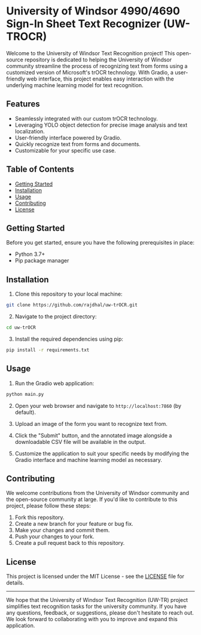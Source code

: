 # University of Windsor 4990/4690 Sign-In Sheet Text Recognizer (UW-TROCR)

Welcome to the University of Windsor Text Recognition project! This open-source repository is dedicated to helping the University of Windsor community streamline the process of recognizing text from forms using a customized version of Microsoft's trOCR technology. With Gradio, a user-friendly web interface, this project enables easy interaction with the underlying machine learning model for text recognition.

## Features

- Seamlessly integrated with our custom trOCR technology.
- Leveraging YOLO object detection for precise image analysis and text localization.
- User-friendly interface powered by Gradio.
- Quickly recognize text from forms and documents.
- Customizable for your specific use case.

## Table of Contents

- [Getting Started](#getting-started)
- [Installation](#installation)
- [Usage](#usage)
- [Contributing](#contributing)
- [License](#license)

## Getting Started

Before you get started, ensure you have the following prerequisites in place:

- Python 3.7+
- Pip package manager

## Installation

1. Clone this repository to your local machine:

```bash
git clone https://github.com/rajdhal/uw-trOCR.git
```

2. Navigate to the project directory:

```bash
cd uw-trOCR
```

3. Install the required dependencies using pip:

```bash
pip install -r requirements.txt
```

## Usage

1. Run the Gradio web application:

```bash
python main.py
```

2. Open your web browser and navigate to `http://localhost:7860` (by default).

3. Upload an image of the form you want to recognize text from.

4. Click the "Submit" button, and the annotated image alongside a downloadable CSV file will be available in the output.

5. Customize the application to suit your specific needs by modifying the Gradio interface and machine learning model as necessary.

## Contributing

We welcome contributions from the University of Windsor community and the open-source community at large. If you'd like to contribute to this project, please follow these steps:

1. Fork this repository.
2. Create a new branch for your feature or bug fix.
3. Make your changes and commit them.
4. Push your changes to your fork.
5. Create a pull request back to this repository.

## License

This project is licensed under the MIT License - see the [LICENSE](LICENSE) file for details.

---

We hope that the University of Windsor Text Recognition (UW-TR) project simplifies text recognition tasks for the university community. If you have any questions, feedback, or suggestions, please don't hesitate to reach out. We look forward to collaborating with you to improve and expand this application.
